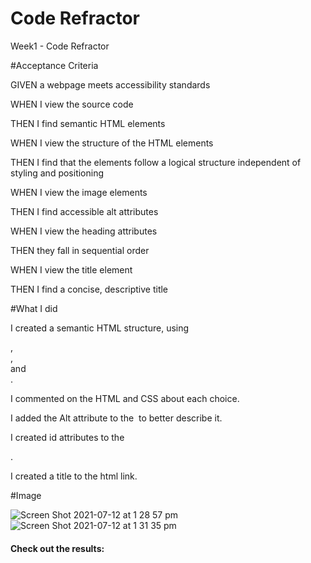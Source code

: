 # Code Refractor

  Week1 - Code Refractor

  #Acceptance Criteria
  
  GIVEN a webpage meets accessibility standards
  
  WHEN I view the source code
  
  THEN I find semantic HTML elements
  
  WHEN I view the structure of the HTML elements
  
  THEN I find that the elements follow a logical structure independent of styling and positioning
  
  WHEN I view the image elements
  
  THEN I find accessible alt attributes
  
  WHEN I view the heading attributes
  
  THEN they fall in sequential order
  
  WHEN I view the title element
  
  THEN I find a concise, descriptive title

  #What I did
  
  I created a semantic HTML structure, using <nav>,<article>,<main> and <footer>.
  
  I commented on the HTML and CSS about each choice.
  
  I added the Alt attribute to the <img> to better describe it.
  
  I created id attributes to the <nav>.
  
  I created a title to the html link.

  #Image

  
  
  
  
  ![Screen Shot 2021-07-12 at 1 28 57 pm](https://user-images.githubusercontent.com/84433857/125228104-84669380-e317-11eb-9e3f-f1cd72618220.png)
  ![Screen Shot 2021-07-12 at 1 31 35 pm](https://user-images.githubusercontent.com/84433857/125227988-3baeda80-e317-11eb-8d2b-6aef0f745683.png)

# Check out the results:
